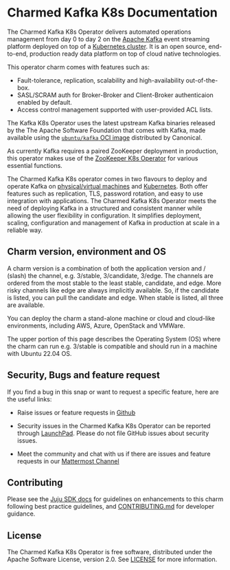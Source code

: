 # Charmed Kafka K8s Documentation

The Charmed Kafka K8s Operator delivers automated operations management from day 0 to day 2 on the [Apache Kafka](https://kafka.apache.org) event streaming platform deployed on top of a [Kubernetes cluster](https://kubernetes.io/). It is an open source, end-to-end, production ready data platform on top of cloud native technologies.

This operator charm comes with features such as:
- Fault-tolerance, replication, scalability and high-availability out-of-the-box.
- SASL/SCRAM auth for Broker-Broker and Client-Broker authenticaion enabled by default.
- Access control management supported with user-provided ACL lists.

The Kafka K8s Operator uses the latest upstream Kafka binaries released by the The Apache Software Foundation that comes with Kafka, made available using the [`ubuntu/kafka` OCI image](https://registry.hub.docker.com/r/ubuntu/kafka) distributed by Canonical.

As currently Kafka requires a paired ZooKeeper deployment in production, this operator makes use of the [ZooKeeper K8s Operator](https://github.com/canonical/zookeeper-k8s-operator) for various essential functions.

The Charmed Kafka K8s operator comes in two flavours to deploy and operate Kafka on [physical/virtual machines](https://github.com/canonical/kafka-operator) and [Kubernetes](https://github.com/canonical/kafka-k8s-operator). Both offer features such as replication, TLS, password rotation, and easy to use integration with applications. The Charmed Kafka K8s Operator meets the need of deploying Kafka in a structured and consistent manner while allowing the user flexibility in configuration. It simplifies deployment, scaling, configuration and management of Kafka in production at scale in a reliable way.


## Charm version, environment and OS

A charm version is a combination of both the application version and / (slash) the channel, e.g. 3/stable, 3/candidate, 3/edge. The channels are ordered from the most stable to the least stable, candidate, and edge. More risky channels like edge are always implicitly available. So, if the candidate is listed, you can pull the candidate and edge. When stable is listed, all three are available. 

You can deploy the charm a stand-alone machine or cloud and cloud-like environments, including AWS, Azure, OpenStack and VMWare.

The upper portion of this page describes the Operating System (OS) where the charm can run e.g. 3/stable is compatible and should run in a machine with Ubuntu 22.04 OS.


## Security, Bugs and feature request

If you find a bug in this snap or want to request a specific feature, here are the useful links:

* Raise issues or feature requests in [Github](https://github.com/canonical/kafka-operator/issues)

* Security issues in the Charmed Kafka K8s Operator can be reported through [LaunchPad](https://wiki.ubuntu.com/DebuggingSecurity#How%20to%20File). Please do not file GitHub issues about security issues.

* Meet the community and chat with us if there are issues and feature requests in our [Mattermost Channel](https://chat.charmhub.io/charmhub/channels/data-platform)

## Contributing

Please see the [Juju SDK docs](https://juju.is/docs/sdk) for guidelines on enhancements to this charm following best practice guidelines, and [CONTRIBUTING.md](https://github.com/canonical/mongodb-operator/blob/main/CONTRIBUTING.md) for developer guidance.

## License

The Charmed Kafka K8s Operator is free software, distributed under the Apache Software License, version 2.0. See [LICENSE](https://github.com/canonical/kafka-operator/blob/main/LICENSE) for more information.
